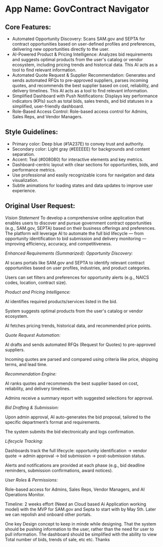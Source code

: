 # **App Name**: GovContract Navigator

## Core Features:

- Automated Opportunity Discovery: Scans SAM.gov and SEPTA for contract opportunities based on user-defined profiles and preferences, delivering new opportunities directly to the user.
- AI-Powered Product & Pricing Intelligence: Analyzes bid requirements and suggests optimal products from the user's catalog or vendor ecosystem, including pricing trends and historical data.  This AI acts as a tool to find relevant information.
- Automated Quote Request & Supplier Recommendation: Generates and sends automated RFQs to pre-approved suppliers, parses incoming quotes, and recommends the best supplier based on cost, reliability, and delivery timelines. This AI acts as a tool to find relevant information.
- Simplified Dashboard with Push Notifications: Displays key performance indicators (KPIs) such as total bids, sales trends, and bid statuses in a simplified, user-friendly dashboard.
- Role-Based Access Control: Role-based access control for Admins, Sales Reps, and Vendor Managers.

## Style Guidelines:

- Primary color: Deep blue (#1A237E) to convey trust and authority.
- Secondary color: Light gray (#EEEEEE) for backgrounds and content separation.
- Accent: Teal (#008080) for interactive elements and key metrics.
- Dashboard-centric layout with clear sections for opportunities, bids, and performance metrics.
- Use professional and easily recognizable icons for navigation and data visualization.
- Subtle animations for loading states and data updates to improve user experience.

## Original User Request:
*Vision Statement*
To develop a comprehensive online application that enables users to discover and pursue government contract opportunities (e.g., SAM.gov, SEPTA) based on their business offerings and preferences. The platform will leverage AI to automate the full bid lifecycle — from opportunity identification to bid submission and delivery monitoring — improving efficiency, accuracy, and competitiveness.

*Enhanced Requirements (Summarized):*
*Opportunity Discovery:*

AI scans portals like SAM.gov and SEPTA to identify relevant contract opportunities based on user profiles, industries, and product categories.

Users can set filters and preferences for opportunity alerts (e.g., NAICS codes, location, contract size).

*Product and Pricing Intelligence:*

AI identifies required products/services listed in the bid.

System suggests optimal products from the user's catalog or vendor ecosystem.

AI fetches pricing trends, historical data, and recommended price points.

*Quote Request Automation:*

AI drafts and sends automated RFQs (Request for Quotes) to pre-approved suppliers.

Incoming quotes are parsed and compared using criteria like price, shipping terms, and lead time.

*Recommendation Engine:*

AI ranks quotes and recommends the best supplier based on cost, reliability, and delivery timelines.

Admins receive a summary report with suggested selections for approval.

*Bid Drafting & Submission:*

Upon admin approval, AI auto-generates the bid proposal, tailored to the specific department’s format and requirements.

The system submits the bid electronically and logs confirmation.

*Lifecycle Tracking:*

Dashboards track the full lifecycle: opportunity identification → vendor quote → admin approval → bid submission → post-submission status.

Alerts and notifications are provided at each phase (e.g., bid deadline reminders, submission confirmations, award notices).

*User Roles & Permissions:*

Role-based access for Admins, Sales Reps, Vendor Managers, and AI Operations Monitor.

Timeline: 2 weeks effort (Need an Cloud based Ai Application working model) with the MVP for SAM.gov and Septa to start with by May 5th. Later we can repolish and onboard other portals.

One key Design concept to keep in minde while designing. That the system should be pushing information to the user, rather than the need for user to pull information. The dashboard should be simplified with the ability to view Total number of bids, trends of sale, etc etc. Thanks
  